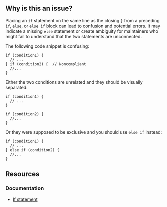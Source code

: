 ## Why is this an issue?

Placing an `if` statement on the same line as the closing `}` from a preceding `if`, `else`, or
`else if` block can lead to confusion and potential errors. It may indicate a missing `else` statement or create ambiguity for
maintainers who might fail to understand that the two statements are unconnected.

The following code snippet is confusing:

    if (condition1) {
      // ...
    } if (condition2) {  // Noncompliant
      //...
    }

Either the two conditions are unrelated and they should be visually separated:

    if (condition1) {
      // ...
    }
    
    if (condition2) {
      //...
    }

Or they were supposed to be exclusive and you should use `else if` instead:

    if (condition1) {
      // ...
    } else if (condition2) {
      //...
    }

## Resources

### Documentation

-  [If statement](https://learn.microsoft.com/en-us/dotnet/csharp/language-reference/statements/selection-statements#the-if-statement)